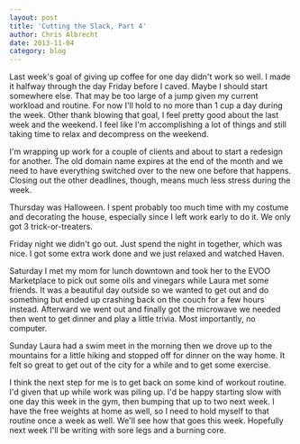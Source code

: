 ```yaml
---
layout: post
title: 'Cutting the Slack, Part 4'
author: Chris Albrecht
date: 2013-11-04
category: blog
---
```

Last week's goal of giving up coffee for one day didn't work so well.  I made it halfway through the day Friday before I caved.  Maybe I should start somewhere else.  That may be too large of a jump given my current workload and routine.  For now I'll hold to no more than 1 cup a day during the week.  Other thank blowing that goal, I feel pretty good about the last week and the weekend.  I feel like I'm accomplishing a lot of things and still taking time to relax and decompress on the weekend.

I'm wrapping up work for a couple of clients and about to start a redesign for another.  The old domain name expires at the end of the month and we need to have everything switched over to the new one before that happens.  Closing out the other deadlines, though, means much less stress during the week.

Thursday was Halloween.  I spent probably too much time with my costume and decorating the house, especially since I left work early to do it.  We only got 3 trick-or-treaters.

Friday night we didn't go out.  Just spend the night in together, which was nice.  I got some extra work done and we just relaxed and watched Haven.

Saturday I met my mom for lunch downtown and took her to the EVOO Marketplace to pick out some oils and vinegars while Laura met some friends.  It was a beautiful day outside so we wanted to get out and do something but ended up crashing back on the couch for a few hours instead.  Afterward we went out and finally got the microwave we needed then went to get dinner and play a little trivia.  Most importantly, no computer.

Sunday Laura had a swim meet in the morning then we drove up to the mountains for a little hiking and stopped off for dinner on the way home.  It felt so great to get out of the city for a while and to get some exercise.

I think the next step for me is to get back on some kind of workout routine.  I'd given that up while work was piling up.  I'd be happy starting slow with one day this week in the gym, then bumping that up to two next week.  I have the free weights at home as well, so I  need to hold myself to that routine once a week as well.  We'll see how that goes this week.  Hopefully next week I'll be writing with sore legs and a burning core.
